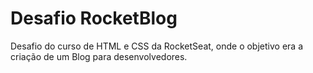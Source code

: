 # Desafio RocketBlog
Desafio do curso de HTML e CSS da RocketSeat, onde o objetivo era a criação de um Blog para desenvolvedores.
